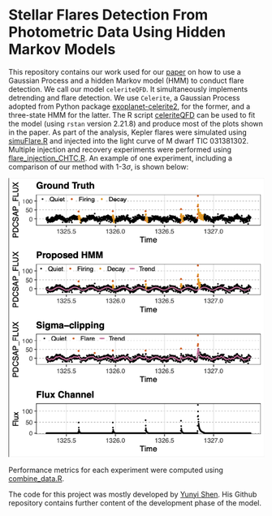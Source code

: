 # Stellar Flares Detection From Photometric Data Using Hidden Markov Models

This repository contains our work used for our [paper](https://iopscience.iop.org/article/10.3847/1538-4357/ad95f6/meta) on how to use a Gaussian Process and a hidden Markov model (HMM) to conduct flare detection. We call our model `celeriteQFD`. It simultaneously implements detrending and flare detection. We use `Celerite`, a Gaussian Process adopted from Python package [exoplanet-celerite2](https://github.com/exoplanet-dev/celerite2), for the former, and a three-state HMM for the latter. The R script [celeriteQFD](https://github.com/Esquivel-Arturo/celeriteQFD/blob/main/Res/CeleriteQFD/031381302/celeriteQFD.R) can be used to fit the model (using `rstan` version 2.21.8) and produce most of the plots shown in the paper. As part of the analysis, Kepler flares were simulated using [simuFlare.R](https://github.com/Esquivel-Arturo/celeriteQFD/blob/main/R/simuFlares.R) and injected into the light curve of M dwarf TIC 031381302. Multiple injection and recovery experiments were performed using [flare_injection_CHTC.R](https://github.com/Esquivel-Arturo/celeriteQFD/blob/main/Res/Injection_recover/031381302/flare_injection_CHTC.R). An example of one experiment, including a comparison of our method with 1-3$`\sigma`$, is shown below:

![Alt text](https://github.com/Esquivel-Arturo/celeriteQFD/blob/main/Res/Injection_recover/flare_inj.png)

Performance metrics for each experiment were computed using [combine_data.R](https://github.com/Esquivel-Arturo/celeriteQFD/blob/main/Res/Injection_recover/031381302/combine_data.R).

The code for this project was mostly developed by [Yunyi Shen](https://github.com/YunyiShen?tab=repositories). His Github repository contains further content of the development phase of the model. 

